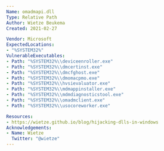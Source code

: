 ```yaml
---
Name: omadmapi.dll
Type: Relative Path
Author: Wietze Beukema
Created: 2021-02-27

Vendor: Microsoft
ExpectedLocations:
- "%SYSTEM32%"
VulnerableExecutables:
- Path: "%SYSTEM32%\\deviceenroller.exe"
- Path: "%SYSTEM32%\\dmcertinst.exe"
- Path: "%SYSTEM32%\\dmcfghost.exe"
- Path: "%SYSTEM32%\\dmomacpmo.exe"
- Path: "%SYSTEM32%\\hvsievaluator.exe"
- Path: "%SYSTEM32%\\mdmappinstaller.exe"
- Path: "%SYSTEM32%\\mdmdiagnosticstool.exe"
- Path: "%SYSTEM32%\\omadmclient.exe"
- Path: "%SYSTEM32%\\usocoreworker.exe"

Resources:
- https://wietze.github.io/blog/hijacking-dlls-in-windows
Acknowledgements:
- Name: Wietze
  Twitter: "@wietze"
---
```

